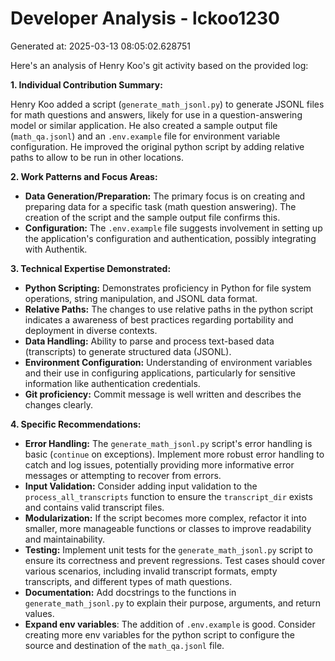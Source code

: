 # Developer Analysis - lckoo1230
Generated at: 2025-03-13 08:05:02.628751

Here's an analysis of Henry Koo's git activity based on the provided log:

**1. Individual Contribution Summary:**

Henry Koo added a script (`generate_math_jsonl.py`) to generate JSONL files for math questions and answers, likely for use in a question-answering model or similar application. He also created a sample output file (`math_qa.jsonl`) and an `.env.example` file for environment variable configuration. He improved the original python script by adding relative paths to allow to be run in other locations.

**2. Work Patterns and Focus Areas:**

*   **Data Generation/Preparation:** The primary focus is on creating and preparing data for a specific task (math question answering).  The creation of the script and the sample output file confirms this.
*   **Configuration:** The `.env.example` file suggests involvement in setting up the application's configuration and authentication, possibly integrating with Authentik.

**3. Technical Expertise Demonstrated:**

*   **Python Scripting:** Demonstrates proficiency in Python for file system operations, string manipulation, and JSONL data format.
*   **Relative Paths:** The changes to use relative paths in the python script indicates a awareness of best practices regarding portability and deployment in diverse contexts.
*   **Data Handling:** Ability to parse and process text-based data (transcripts) to generate structured data (JSONL).
*   **Environment Configuration:**  Understanding of environment variables and their use in configuring applications, particularly for sensitive information like authentication credentials.
*   **Git proficiency:** Commit message is well written and describes the changes clearly.

**4. Specific Recommendations:**

*   **Error Handling:** The `generate_math_jsonl.py` script's error handling is basic (`continue` on exceptions). Implement more robust error handling to catch and log issues, potentially providing more informative error messages or attempting to recover from errors.
*   **Input Validation:** Consider adding input validation to the `process_all_transcripts` function to ensure the `transcript_dir` exists and contains valid transcript files.
*   **Modularization:** If the script becomes more complex, refactor it into smaller, more manageable functions or classes to improve readability and maintainability.
*   **Testing:**  Implement unit tests for the `generate_math_jsonl.py` script to ensure its correctness and prevent regressions. Test cases should cover various scenarios, including invalid transcript formats, empty transcripts, and different types of math questions.
*   **Documentation:** Add docstrings to the functions in `generate_math_jsonl.py` to explain their purpose, arguments, and return values.
*   **Expand env variables**: The addition of `.env.example` is good. Consider creating more env variables for the python script to configure the source and destination of the `math_qa.jsonl` file.
